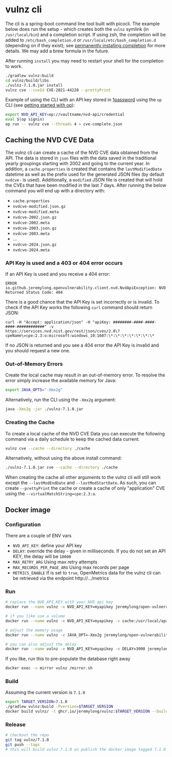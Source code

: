 # vulnz cli

The cli is a spring-boot command line tool built with picocli. The example
below does run the setup - which creates both the `vulnz` symlink (in `/usr/local/bin`)
and a completion script. If using zsh, the completion will be added to 
`/etc/bash_completion.d` or `/usr/local/etc/bash_completion.d` (depending
on if they exist); see [permanently installing completion](https://picocli.info/autocomplete.html#_installing_completion_scripts_permanently_in_bashzsh)
for more details. We may add a brew formula in the future.

After running `install` you may need to restart your shell for the completion to work.

```bash
./gradlew vulnz:build
cd vulnz/build/libs
./vulnz-7.1.0.jar install
vulnz cve --cveId CVE-2021-44228 --prettyPrint
```

Example of using the CLI with an API key stored in [1password](https://1password.com/) using
the `op` CLI (see [getting started with op](https://developer.1password.com/docs/cli/get-started/)):

```bash
export NVD_API_KEY=op://vaultname/nvd-api/credential
eval $(op signin)
op run -- vulnz cve --threads 4 > cve-complete.json
```

## Caching the NVD CVE Data

The vulnz cli can create a cache of the NVD CVE data obtained from the API. The
data is stored in `json` files with the data saved in the traditional yearly groupings
starting with 2002 and going to the current year. In addition, a `cache.properties` is
created that contains the `lastModifiedDate` datetime as well as the prefix used for the
generated JSON files (by default `nvdcve-` is used). Additionally, a `modified` JSON file
is created that will hold the CVEs that have been modified in the last 7 days. After running
the below command you will end up with a directory with:

- `cache.properties`
- `nvdcve-modified.json.gz`
- `nvdcve-modified.meta`
- `nvdcve-2002.json.gz`
- `nvdcve-2002.meta`
- `nvdcve-2003.json.gz`
- `nvdcve-2003.meta`
- ...
- `nvdcve-2024.json.gz`
- `nvdcve-2024.meta`

### API Key is used and a 403 or 404 error occurs

If an API Key is used and you receive a 404 error:

```
ERROR
io.github.jeremylong.openvulnerability.client.nvd.NvdApiException: NVD Returned Status Code: 404
```

There is a good chance that the API Key is set incorrectly or is invalid. To check if the API Key works
the following `curl` command should return JSON:

```
curl -H "Accept: application/json" -H "apiKey: ########-####-####-####-############" -v https://services.nvd.nist.gov/rest/json/cves/2.0\?cpeName\=cpe:2.3:o:microsoft:windows_10:1607:\*:\*:\*:\*:\*:\*:\*
```

If no JSON is returned and you see a 404 error the API Key is invalid and you should request a new one.

### Out-of-Memory Errors

Create the local cache may result in an out-of-memory error. To resolve the
error simply increase the available memory for Java:

```bash
export JAVA_OPTS="-Xmx2g"
```

Alternatively, run the CLI using the `-Xmx2g` argument:

```bash
java -Xmx2g -jar ./vulnz-7.1.0.jar
```

### Creating the Cache

To create a local cache of the NVD CVE Data you can execute the following command
via a daily schedule to keep the cached data current:

```bash
vulnz cve --cache --directory ./cache 
```

Alternatively, without using the above install command:

```bash
./vulnz-7.1.0.jar cve --cache --directory ./cache
```

When creating the cache all other arguments to the vulnz cli
will still work except the `--lastModEndDate` and `--lastModStartDate`.
As such, you can create `--prettyPrint` the cache or create a cache
of only "application" CVE using the `--virtualMatchString=cpe:2.3:a`.

## Docker image

### Configuration

There are a couple of ENV vars

- `NVD_API_KEY`: define your API key
- `DELAY`: override the delay - given in milliseconds. If you do not set an API KEY, the delay will be `10000`
- `MAX_RETRY_ARG` Using max retry attempts
- `MAX_RECORDS_PER_PAGE_ARG` Using max records per page
- `METRICS_ENABLE` If is set to `true`, OpenMetrics data for the vulnz cli can be retrieved via the endpoint http://.../metrics

### Run

```bash
# replace the NVD_API_KEY with your NVD api key
docker run --name vulnz -e NVD_API_KEY=myapikey jeremylong/open-vulnerability-data-mirror:v7.1.0 

# if you like use a volume 
docker run --name vulnz -e NVD_API_KEY=myapikey -v cache:/usr/local/apache2/htdocs jeremylong/open-vulnerability-data-mirror:v7.1.0

# adjust the memory usage
docker run --name vulnz -e JAVA_OPT=-Xmx2g jeremylong/open-vulnerability-data-mirror:v7.1.0

# you can also adjust the delay 
docker run --name vulnz -e NVD_API_KEY=myapikey -e DELAY=3000 jeremylong/open-vulnerability-data-mirror:v7.1.0 

```

If you like, run this to pre-populate the database right away

```bash
docker exec -u mirror vulnz /mirror.sh
```

### Build

Assuming the current version is `7.1.0`

```bash
export TARGET_VERSION=7.1.0
./gradlew vulnz:build -Pversion=$TARGET_VERSION
docker build vulnz/ -t ghcr.io/jeremylong/vulnz:$TARGET_VERSION --build-arg BUILD_VERSION=$TARGET_VERSION
```

### Release

```bash
# checkout the repo
git tag vulnz/7.1.0
git push --tags
# this will build vulnz 7.1.0 on publish the docker image tagged 7.1.0 
```
